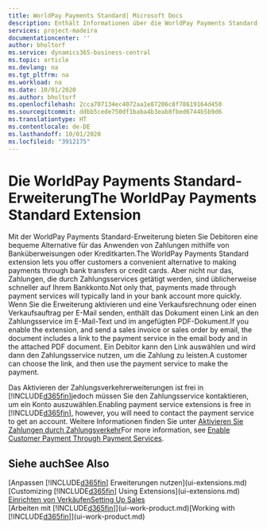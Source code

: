 ```yaml
---
title: WorldPay Payments Standard| Microsoft Docs
description: Enthält Informationen über die WorldPay Payments Standard-Erweiterung
services: project-madeira
documentationcenter: ''
author: bholtorf
ms.service: dynamics365-business-central
ms.topic: article
ms.devlang: na
ms.tgt_pltfrm: na
ms.workload: na
ms.date: 10/01/2020
ms.author: bholtorf
ms.openlocfilehash: 2cca707134ec4072aa1e87206c8f78619164d450
ms.sourcegitcommit: ddbb5cede750df1baba4b3eab8fbed6744b5b9d6
ms.translationtype: HT
ms.contentlocale: de-DE
ms.lasthandoff: 10/01/2020
ms.locfileid: "3912175"
---
```

# <a name="the-worldpay-payments-standard-extension"></a><span data-ttu-id="fa4e3-103">Die WorldPay Payments Standard-Erweiterung</span><span class="sxs-lookup"><span data-stu-id="fa4e3-103">The WorldPay Payments Standard Extension</span></span>
<span data-ttu-id="fa4e3-104">Mit der WorldPay Payments Standard-Erweiterung bieten Sie Debitoren eine bequeme Alternative für das Anwenden von Zahlungen mithilfe von Banküberweisungen oder Kreditkarten.</span><span class="sxs-lookup"><span data-stu-id="fa4e3-104">The WorldPay Payments Standard extension lets you offer customers a convenient alternative to making payments through bank transfers or credit cards.</span></span> <span data-ttu-id="fa4e3-105">Aber nicht nur das, Zahlungen, die durch Zahlungsservices getätigt werden, sind üblicherweise schneller auf Ihrem Bankkonto.</span><span class="sxs-lookup"><span data-stu-id="fa4e3-105">Not only that, payments made through payment services will typically land in your bank account more quickly.</span></span>
<span data-ttu-id="fa4e3-106">Wenn Sie die Erweiterung aktivieren und eine Verkaufsrechnung oder einen Verkaufsauftrag per E-Mail senden, enthält das Dokument einen Link an den Zahlungsservice im E-Mail-Text und im angefügten PDF-Dokument.</span><span class="sxs-lookup"><span data-stu-id="fa4e3-106">If you enable the extension, and send a sales invoice or sales order by email, the document includes a link to the payment service in the email body and in the attached PDF document.</span></span> <span data-ttu-id="fa4e3-107">Ein Debitor kann den Link auswählen und wird dann den Zahlungsservice nutzen, um die Zahlung zu leisten.</span><span class="sxs-lookup"><span data-stu-id="fa4e3-107">A customer can choose the link, and then use the payment service to make the payment.</span></span>

<span data-ttu-id="fa4e3-108">Das Aktivieren der Zahlungsverkehrerweiterungen ist frei in [!INCLUDE[d365fin](includes/d365fin_md.md)]jedoch müssen Sie den Zahlungsservice kontaktieren, um ein Konto auszuwählen.</span><span class="sxs-lookup"><span data-stu-id="fa4e3-108">Enabling payment service extensions is free in [!INCLUDE[d365fin](includes/d365fin_md.md)], however, you will need to contact the payment service to get an account.</span></span> <span data-ttu-id="fa4e3-109">Weitere Informationen finden Sie unter [Aktivieren Sie Zahlungen durch Zahlungsverkehr](sales-how-enable-payment-service-extensions.md)</span><span class="sxs-lookup"><span data-stu-id="fa4e3-109">For more information, see [Enable Customer Payment Through Payment Services](sales-how-enable-payment-service-extensions.md).</span></span>

## <a name="see-also"></a><span data-ttu-id="fa4e3-110">Siehe auch</span><span class="sxs-lookup"><span data-stu-id="fa4e3-110">See Also</span></span>
<span data-ttu-id="fa4e3-111">[Anpassen [!INCLUDE[d365fin](includes/d365fin_md.md)] Erweiterungen nutzen](ui-extensions.md)</span><span class="sxs-lookup"><span data-stu-id="fa4e3-111">[Customizing [!INCLUDE[d365fin](includes/d365fin_md.md)] Using Extensions](ui-extensions.md)</span></span>  
[<span data-ttu-id="fa4e3-112">Einrichten von Verkäufen</span><span class="sxs-lookup"><span data-stu-id="fa4e3-112">Setting Up Sales</span></span>](sales-setup-sales.md)  
<span data-ttu-id="fa4e3-113">[Arbeiten mit [!INCLUDE[d365fin](includes/d365fin_md.md)]](ui-work-product.md)</span><span class="sxs-lookup"><span data-stu-id="fa4e3-113">[Working with [!INCLUDE[d365fin](includes/d365fin_md.md)]](ui-work-product.md)</span></span>
